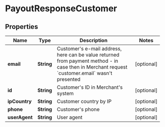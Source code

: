 
# PayoutResponseCustomer

## Properties
Name | Type | Description | Notes
------------ | ------------- | ------------- | -------------
**email** | **String** | Customer&#39;s e-mail address, here can be value returned from payment method - in case then in Merchant request &#x60;customer.email&#x60; wasn&#39;t presented |  [optional]
**id** | **String** | Customer&#39;s ID in Merchant&#39;s system |  [optional]
**ipCountry** | **String** | Customer country by IP |  [optional]
**phone** | **String** | Customer&#39;s phone |  [optional]
**userAgent** | **String** | User agent |  [optional]



